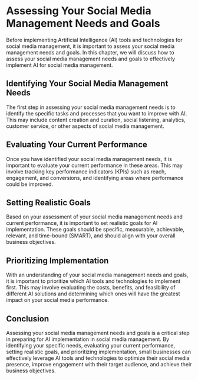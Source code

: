 Assessing Your Social Media Management Needs and Goals
=============================================================================================================================

Before implementing Artificial Intelligence (AI) tools and technologies for social media management, it is important to assess your social media management needs and goals. In this chapter, we will discuss how to assess your social media management needs and goals to effectively implement AI for social media management.

Identifying Your Social Media Management Needs
----------------------------------------------

The first step in assessing your social media management needs is to identify the specific tasks and processes that you want to improve with AI. This may include content creation and curation, social listening, analytics, customer service, or other aspects of social media management.

Evaluating Your Current Performance
-----------------------------------

Once you have identified your social media management needs, it is important to evaluate your current performance in these areas. This may involve tracking key performance indicators (KPIs) such as reach, engagement, and conversions, and identifying areas where performance could be improved.

Setting Realistic Goals
-----------------------

Based on your assessment of your social media management needs and current performance, it is important to set realistic goals for AI implementation. These goals should be specific, measurable, achievable, relevant, and time-bound (SMART), and should align with your overall business objectives.

Prioritizing Implementation
---------------------------

With an understanding of your social media management needs and goals, it is important to prioritize which AI tools and technologies to implement first. This may involve evaluating the costs, benefits, and feasibility of different AI solutions and determining which ones will have the greatest impact on your social media performance.

Conclusion
----------

Assessing your social media management needs and goals is a critical step in preparing for AI implementation in social media management. By identifying your specific needs, evaluating your current performance, setting realistic goals, and prioritizing implementation, small businesses can effectively leverage AI tools and technologies to optimize their social media presence, improve engagement with their target audience, and achieve their business objectives.
